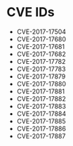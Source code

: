 CVE IDs
==============


- CVE-2017-17504
- CVE-2017-17680
- CVE-2017-17681
- CVE-2017-17682
- CVE-2017-17782
- CVE-2017-17783
- CVE-2017-17879
- CVE-2017-17880
- CVE-2017-17881
- CVE-2017-17882
- CVE-2017-17883
- CVE-2017-17884
- CVE-2017-17885
- CVE-2017-17886
- CVE-2017-17887
